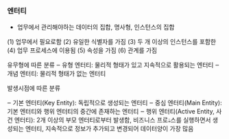 ### 엔터티

- 업무에서 관리해야하는 데이터의 집합, 명사형, 인스턴스의 집합

(1) 업무에서 필요로함
(2) 유일한 식별자를 가짐
(3) 두 개 이상의 인스턴스를 포함한
(4) 업무 프로세스에 이용됨
(5) 속성을 가짐
(6) 관계를 가짐

 유무형에 따른 분류
‒ 유형 엔터티: 물리적 형태가 있고 지속적으로 활용되는 엔터티
‒ 개념 엔터티: 물리적 형태가 없는 엔터티

 발생시점에 따른 분류

‒ 기본 엔터티(Key Entity): 독립적으로 생성되는 엔터티
‒ 중심 엔터티(Main Entity): 기본 엔터티와 행위 엔터티의 중간에 존재하는 엔터티
‒ 행위 엔터티(Active Entity, 사건 엔터티): 2개 이상의 부모 엔터티로부터 발생함, 비즈니스 프로ۿ스를
실행하면서 생성되는 엔터티, 지속적으로 정보가 추가되고 변경되어 데이터양이 가장 많음 